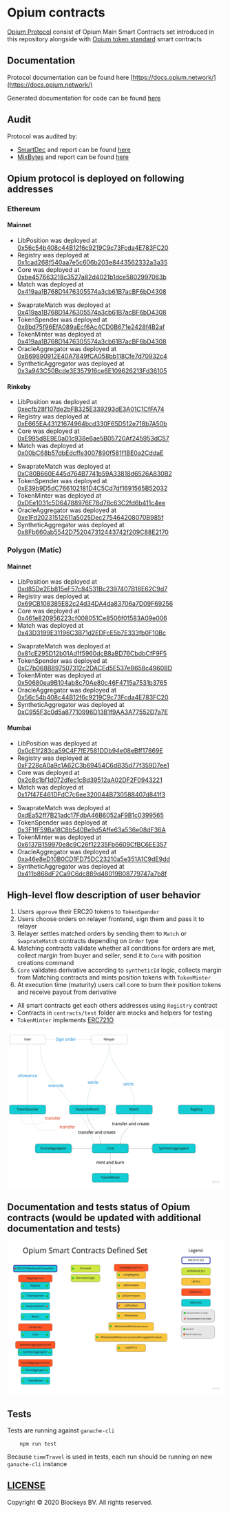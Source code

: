 # Opium contracts

[Opium Protocol](https://opium.network) consist of Opium Main Smart Contracts set introduced in this repository alongside with [Opium token standard](https://github.com/OpiumProtocol/erc721o) smart contracts

## Documentation

Protocol documentation can be found here [https://docs.opium.network/](https://docs.opium.network/)

Generated documentation for code can be found [here](./docs/index.md)

## Audit

Protocol was audited by:
 - [SmartDec](https://smartdec.net/) and report can be found [here](./docs/audit/OpiumSmartDecSmartContractAudit.pdf)
 - [MixBytes](https://mixbytes.io/) and report can be found [here](./docs/audit/OpiumNetworkProtocolAuditMixBytes.pdf)

## Opium protocol is deployed on following addresses

### Ethereum
#### Mainnet
- LibPosition was deployed at [0x56c54b408c44B12f6c9219C9c73Fcda4E783FC20](https://etherscan.io/address/0x56c54b408c44B12f6c9219C9c73Fcda4E783FC20)
- Registry was deployed at [0x1cad268f540aa7e5c606b203e8443562332a3a35](https://etherscan.io/address/0x1cad268f540aa7e5c606b203e8443562332a3a35)
- Core was deployed at [0xbe457663218c3527a82d4021b1dce5802997063b](https://etherscan.io/address/0xbe457663218c3527a82d4021b1dce5802997063b)
- Match was deployed at [0x419aa1B768D1476305574a3cb61B7acBF6bD4308](https://etherscan.io/address/0x419aa1B768D1476305574a3cb61B7acBF6bD4308)
<!-- - MatchPool was deployed at [0xECc45D06fD4C23F9958a74F254507016b1dfC329](https://etherscan.io/address/0xECc45D06fD4C23F9958a74F254507016b1dfC329) -->
- SwaprateMatch was deployed at [0x419aa1B768D1476305574a3cb61B7acBF6bD4308](https://etherscan.io/address/0x419aa1B768D1476305574a3cb61B7acBF6bD4308)
- TokenSpender was deployed at [0x8bd75f96EfA089aEcf6Ac4CD0B671e2428f4B2af](https://etherscan.io/address/0x8bd75f96EfA089aEcf6Ac4CD0B671e2428f4B2af)
- TokenMinter was deployed at [0x419aa1B768D1476305574a3cb61B7acBF6bD4308](https://etherscan.io/address/0x419aa1B768D1476305574a3cb61B7acBF6bD4308)
- OracleAggregator was deployed at [0xB69890912E40A7849fCA058bb118Cfe7d70932c4](https://etherscan.io/address/0xB69890912E40A7849fCA058bb118Cfe7d70932c4)
- SyntheticAggregator was deployed at [0x3a943C50Bcde3E357916ce6E109626213Fd36105](https://etherscan.io/address/0x3a943C50Bcde3E357916ce6E109626213Fd36105)

#### Rinkeby
- LibPosition was deployed at [0xecfb28f107de2bFB325E339293dE3A01C1CfFA74](https://rinkeby.etherscan.io/address/0xecfb28f107de2bFB325E339293dE3A01C1CfFA74)
- Registry was deployed at [0xE665EA43121674964bcd330F65D512e718b7A50b](https://rinkeby.etherscan.io/address/0xE665EA43121674964bcd330F65D512e718b7A50b)
- Core was deployed at [0xE995d8E9E0a01c938e6ae5B05720Af245953dC57](https://rinkeby.etherscan.io/address/0xE995d8E9E0a01c938e6ae5B05720Af245953dC57)
- Match was deployed at [0x00bC68b57dbEdcffe3007890f581f1BE0a2CddaE](https://rinkeby.etherscan.io/address/0x00bC68b57dbEdcffe3007890f581f1BE0a2CddaE)
<!-- - MatchPool was deployed at [0x30426CcfAcD4Ac7d552Cd0EAAaE1c0A80056aaa4](https://rinkeby.etherscan.io/address/0x30426CcfAcD4Ac7d552Cd0EAAaE1c0A80056aaa4) -->
- SwaprateMatch was deployed at [0xC80B660E445d764B7741b59A33818d6526A830B2](https://rinkeby.etherscan.io/address/0xC80B660E445d764B7741b59A33818d6526A830B2)
- TokenSpender was deployed at [0xE39b9D5dC766102181D4C5Cd7df1691565B52032](https://rinkeby.etherscan.io/address/0xE39b9D5dC766102181D4C5Cd7df1691565B52032)
- TokenMinter was deployed at [0xDEe1031c5D64788976E78d78c63C2fd6b411c4ee](https://rinkeby.etherscan.io/address/0xDEe1031c5D64788976E78d78c63C2fd6b411c4ee)
- OracleAggregator was deployed at [0xe1Fd20231512611a5025Dec275464208070B985f](https://rinkeby.etherscan.io/address/0xe1Fd20231512611a5025Dec275464208070B985f)
- SyntheticAggregator was deployed at [0x8Fb660ab5542D752047312443742f209C88E2170](https://rinkeby.etherscan.io/address/0x8Fb660ab5542D752047312443742f209C88E2170)

### Polygon (Matic)

#### Mainnet
- LibPosition was deployed at [0xd85De2Eb815eF57c84531Bc2397407B18E62C9d7](https://explorer-mainnet.maticvigil.com/address/0xd85De2Eb815eF57c84531Bc2397407B18E62C9d7)
- Registry was deployed at [0x69CB108385E82c24d34DA4da83706a7D09F69256](https://explorer-mainnet.maticvigil.com/address/0x69CB108385E82c24d34DA4da83706a7D09F69256)
- Core was deployed at [0x461e820956223cf008051Ce8506f01583A09e006](https://explorer-mainnet.maticvigil.com/address/0x461e820956223cf008051Ce8506f01583A09e006)
- Match was deployed at [0x43D3199E31196C3B71d2EDFcE5b7E333fb0F10Bc](https://explorer-mainnet.maticvigil.com/address/0x43D3199E31196C3B71d2EDFcE5b7E333fb0F10Bc)
<!-- - MatchPool was deployed at [0xAb87BcB35bd0871f8278786AD75b06990d6373B3](https://explorer-mainnet.maticvigil.com/address/0xAb87BcB35bd0871f8278786AD75b06990d6373B3) -->
- SwaprateMatch was deployed at [0x81cE295D12b01Ad1f5960dcB8aBD76CbdbCfF9F5](https://explorer-mainnet.maticvigil.com/address/0x81cE295D12b01Ad1f5960dcB8aBD76CbdbCfF9F5)
- TokenSpender was deployed at [0xC7b068B897507312c2DACEd5E537eB658c49608D](https://explorer-mainnet.maticvigil.com/address/0xC7b068B897507312c2DACEd5E537eB658c49608D)
- TokenMinter was deployed at [0x50680ea9B104ab8c70Ae80c46F4715a7531b3765](https://explorer-mainnet.maticvigil.com/address/0x50680ea9B104ab8c70Ae80c46F4715a7531b3765)
- OracleAggregator was deployed at [0x56c54b408c44B12f6c9219C9c73Fcda4E783FC20](https://explorer-mainnet.maticvigil.com/address/0x56c54b408c44B12f6c9219C9c73Fcda4E783FC20)
- SyntheticAggregator was deployed at [0xC955F3c0d5a87710996D13B1f9AA3A77552D7a7E](https://explorer-mainnet.maticvigil.com/address/0xC955F3c0d5a87710996D13B1f9AA3A77552D7a7E)

#### Mumbai
- LibPosition was deployed at [0x0cE1f283ca59C4F7fE7581DDb94e08eBff17869E](https://explorer-mumbai.maticvigil.com/address/0x0cE1f283ca59C4F7fE7581DDb94e08eBff17869E)
- Registry was deployed at [0xF228cA0a9c1A62C3b69454C6dB35d77f359D7ee1](https://explorer-mumbai.maticvigil.com/address/0xF228cA0a9c1A62C3b69454C6dB35d77f359D7ee1)
- Core was deployed at [0x2c8c1bf1d072dfec1cBd39512aA02DF2F0943221](https://explorer-mumbai.maticvigil.com/address/0x2c8c1bf1d072dfec1cBd39512aA02DF2F0943221)
- Match was deployed at [0x17f47E461DFdC7c6ee320044B730588407d841f3](https://explorer-mumbai.maticvigil.com/address/0x17f47E461DFdC7c6ee320044B730588407d841f3)
<!-- - MatchPool was deployed at [0x57de08522BD414563E3E75068aF715FCb37089b4](https://explorer-mumbai.maticvigil.com/address/0x57de08522BD414563E3E75068aF715FCb37089b4) -->
- SwaprateMatch was deployed at [0xdEa52ff7B21adc17FdbA46B6052aF9B1c0399565](https://explorer-mumbai.maticvigil.com/address/0xdEa52ff7B21adc17FdbA46B6052aF9B1c0399565)
- TokenSpender was deployed at [0x3F1fF59Ba18C8b540Be9d5Affe63a536e08dF36A](https://explorer-mumbai.maticvigil.com/address/0x3F1fF59Ba18C8b540Be9d5Affe63a536e08dF36A)
- TokenMinter was deployed at [0x6137B159970e8c9C26f12235Fb6609CfBC6EE357](https://explorer-mumbai.maticvigil.com/address/0x6137B159970e8c9C26f12235Fb6609CfBC6EE357)
- OracleAggregator was deployed at [0xa46e8eD10B0CD1FD75DC23210a5e351A1C9dE9dd](https://explorer-mumbai.maticvigil.com/address/0xa46e8eD10B0CD1FD75DC23210a5e351A1C9dE9dd)
- SyntheticAggregator was deployed at [0x411b868dF2Ca9C6dc889d48019B08779747a7b8f](https://explorer-mumbai.maticvigil.com/address/0x411b868dF2Ca9C6dc889d48019B08779747a7b8f)
## High-level flow description of user behavior

1. Users `approve` their ERC20 tokens to `TokenSpender`
2. Users choose orders on relayer frontend, sign them and pass it to relayer
3. Relayer settles matched orders by sending them to `Match` or `SwaprateMatch` contracts depending on `Order` type
4. Matching contracts validate whether all conditions for orders are met, collect margin from buyer and seller, send it to `Core` with position creations command
5. `Core` validates derivative according to `syntheticId` logic, collects margin from Matching contracts and mints position tokens with `TokenMinter`
6. At execution time (maturity) users call core to burn their position tokens and receive payout from derivative

- All smart contracts get each others addresses using `Registry` contract
- Contracts in `contracts/test` folder are mocks and helpers for testing
- `TokenMinter` implements [ERC721O](https://github.com/OpiumProtocol/erc721o)

![opiumFlow](./docs/images/opiumFlow.jpg)

## Documentation and tests status of Opium contracts (would be updated with additional documentation and tests)
![docsAndTestsStatus](./docs/images/docsAndTestsStatus.jpg)

## Tests

Tests are running against `ganache-cli`

```
    npm run test
```

Because `timeTravel` is used in tests, each run should be running on new `ganache-cli` instance

## [LICENSE](./LICENSE.md)

Copyright © 2020 Blockeys BV. All rights reserved.
